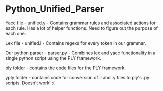 # Python_Unified_Parser


Yacc file - unified.y - Contains grammar rules and associated actions for each rule. Has a lot of helper functions. Need to figure out the purpose of each one.

Lex file - unified.l - Contains regexs for every token in our grammar.

Our python parser - parser.py - Combines lex and yacc functionality in a single python script using the PLY framework.

ply folder - contains the code files for the PLY framework.

yply folder - contains code for conversion of .l and .y files to ply's .py scripts. Doesn't work! :(
